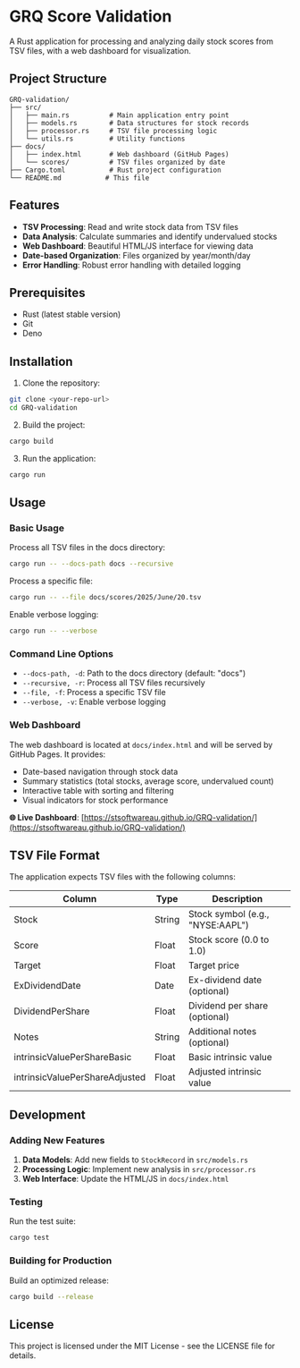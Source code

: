 # GRQ Score Validation

A Rust application for processing and analyzing daily stock scores from TSV files, with a web dashboard for visualization.

## Project Structure

```
GRQ-validation/
├── src/
│   ├── main.rs          # Main application entry point
│   ├── models.rs        # Data structures for stock records
│   ├── processor.rs     # TSV file processing logic
│   └── utils.rs         # Utility functions
├── docs/
│   ├── index.html       # Web dashboard (GitHub Pages)
│   └── scores/          # TSV files organized by date
├── Cargo.toml           # Rust project configuration
└── README.md           # This file
```

## Features

- **TSV Processing**: Read and write stock data from TSV files
- **Data Analysis**: Calculate summaries and identify undervalued stocks
- **Web Dashboard**: Beautiful HTML/JS interface for viewing data
- **Date-based Organization**: Files organized by year/month/day
- **Error Handling**: Robust error handling with detailed logging

## Prerequisites

- Rust (latest stable version)
- Git
- Deno

## Installation

1. Clone the repository:
```bash
git clone <your-repo-url>
cd GRQ-validation
```

2. Build the project:
```bash
cargo build
```

3. Run the application:
```bash
cargo run
```

## Usage

### Basic Usage

Process all TSV files in the docs directory:
```bash
cargo run -- --docs-path docs --recursive
```

Process a specific file:
```bash
cargo run -- --file docs/scores/2025/June/20.tsv
```

Enable verbose logging:
```bash
cargo run -- --verbose
```

### Command Line Options

- `--docs-path, -d`: Path to the docs directory (default: "docs")
- `--recursive, -r`: Process all TSV files recursively
- `--file, -f`: Process a specific TSV file
- `--verbose, -v`: Enable verbose logging

### Web Dashboard

The web dashboard is located at `docs/index.html` and will be served by GitHub Pages. It provides:

- Date-based navigation through stock data
- Summary statistics (total stocks, average score, undervalued count)
- Interactive table with sorting and filtering
- Visual indicators for stock performance

**🌐 Live Dashboard**: [https://stsoftwareau.github.io/GRQ-validation/](https://stsoftwareau.github.io/GRQ-validation/)

## TSV File Format

The application expects TSV files with the following columns:

| Column | Type | Description |
|--------|------|-------------|
| Stock | String | Stock symbol (e.g., "NYSE:AAPL") |
| Score | Float | Stock score (0.0 to 1.0) |
| Target | Float | Target price |
| ExDividendDate | Date | Ex-dividend date (optional) |
| DividendPerShare | Float | Dividend per share (optional) |
| Notes | String | Additional notes (optional) |
| intrinsicValuePerShareBasic | Float | Basic intrinsic value |
| intrinsicValuePerShareAdjusted | Float | Adjusted intrinsic value |

## Development

### Adding New Features

1. **Data Models**: Add new fields to `StockRecord` in `src/models.rs`
2. **Processing Logic**: Implement new analysis in `src/processor.rs`
3. **Web Interface**: Update the HTML/JS in `docs/index.html`

### Testing

Run the test suite:
```bash
cargo test
```

### Building for Production

Build an optimized release:
```bash
cargo build --release
```

## License

This project is licensed under the MIT License - see the LICENSE file for details.




